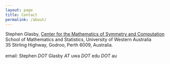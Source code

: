 ```yaml
---
layout: page
title: Contact
permalink: /about/
---
```


Stephen Glasby, [Center for the Mathematics of Symmetry and Computation](https://cmsc.io)<br />
School of Mathematics and Statistics, University of Western Australia<br />
35 Stirling Highway, Godroo, Perth 6009, Australia.<br />
<br />
email: Stephen *DOT* Glasby *AT* uwa *DOT* edu *DOT* au